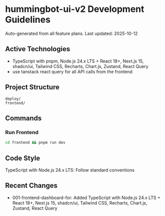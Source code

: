 # hummingbot-ui-v2 Development Guidelines

Auto-generated from all feature plans. Last updated: 2025-10-12

## Active Technologies
- TypeScript with pnpm, Node.js 24.x LTS + React 18+, Next.js 15, shadcn/ui, Tailwind CSS, Recharts, Chart.js, Zustand, React Query
- use tanstack react query for all API calls from the frontend

## Project Structure
```
deploy/
frontend/
```

## Commands
### Run Frontend
```sh
cd frontend && pnpm run dev
```

## Code Style
TypeScript with Node.js 24.x LTS: Follow standard conventions

## Recent Changes
- 001-frontend-dashboard-for: Added TypeScript with Node.js 24.x LTS + React 18+, Next.js 15, shadcn/ui, Tailwind CSS, Recharts, Chart.js, Zustand, React Query

<!-- MANUAL ADDITIONS START -->
<!-- MANUAL ADDITIONS END -->